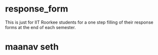 # response_form
This is just for IIT Roorkee students for a one step filling of their response forms at the end of each semester.

# maanav seth
